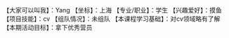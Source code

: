 【大家可以叫我】：Yang
【坐标】：上海
【专业/职业】：学生
【兴趣爱好】：摸鱼
【项目技能】：cv
【组队情况】：未组队
【本课程学习基础】：对cv领域略有了解
【本期活动目标】：拿下优秀营员
